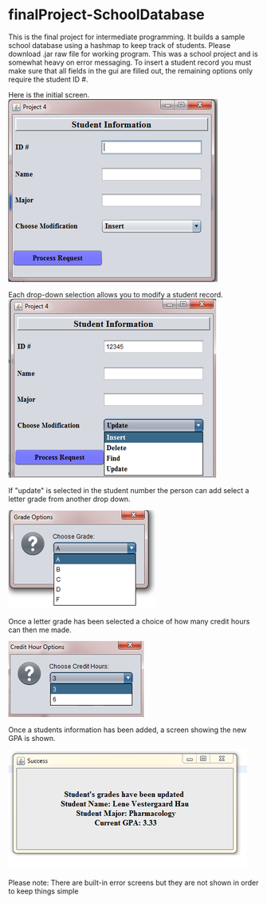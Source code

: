# finalProject-SchoolDatabase
This is the final project for intermediate programming. It builds a sample school database using a hashmap to keep track of students. Please download .jar raw file for working program. This was a school project and is somewhat heavy on error messaging. To insert a student record you must make sure that all fields in the gui are filled out, the remaining options only require the student ID #.

Here is the initial screen.
![Start up GUI for school database](https://github.com/mdecaire/finalProject-SchoolDatabase/blob/master/repo%20pics/database%20screen%20shot.PNG)

Each drop-down selection allows you to modify a student record.
![drop down of initial screen](https://github.com/mdecaire/finalProject-SchoolDatabase/blob/master/repo%20pics/drop%20down.PNG)

If "update" is selected in the student number the person can add select a letter grade from another drop down.

![grade drop down](https://github.com/mdecaire/finalProject-SchoolDatabase/blob/master/repo%20pics/dropdown%20panel%20for%20grades.PNG)

Once a letter grade has been selected a choice of how many credit hours can then me made.

![drop down  credit hours](https://github.com/mdecaire/finalProject-SchoolDatabase/blob/master/repo%20pics/dropdown%20panel%20for%20credit%20hours.PNG)

Once a students information has been added, a screen showing the new GPA is shown. 

![final student information](https://github.com/mdecaire/finalProject-SchoolDatabase/blob/master/repo%20pics/roundedStudentAverage.PNG)

Please note: There are built-in error screens but they are not shown in order to keep things simple
